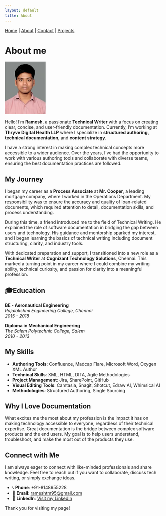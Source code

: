 ```yaml
---
layout: default
title: About
---
```

<style>
header {
  height: 25vh;
}
</style>

[Home](index.md) | [About](about.md) | [Contact](contact.md) | [Projects](projects.md)

# About me

<img src="images/Ramesh.T_Photo.jpg" alt="My Image" width="130"/>


Hello! I’m **Ramesh**, a passionate **Technical Writer** with a focus on creating clear, concise, and user-friendly documentation. Currently, I’m working at **Thryve Digital Health LLP** where I specialize in **structured authoring, technical documentation**, and **content strategy**.

I have a strong interest in making complex technical concepts more accessible to a wider audience. Over the years, I’ve had the opportunity to work with various authoring tools and collaborate with diverse teams, ensuring the best documentation practices are followed.

## My Journey

I began my career as a **Process Associate** at **Mr. Cooper**, a leading mortgage company, where I worked in the Operations Department. My responsibility was to ensure the accuracy and quality of loan-related documents, which required attention to detail, documentation skills, and process understanding.

During this time, a friend introduced me to the field of Technical Writing. He explained the role of software documentation in bridging the gap between users and technology. His guidance and mentorship sparked my interest, and I began learning the basics of technical writing including document structuring, clarity, and industry tools.

With dedicated preparation and support, I transitioned into a new role as a **Technical Writer** at **Cognizant Technology Solutions**, Chennai. This marked a turning point in my career where I could combine my writing ability, technical curiosity, and passion for clarity into a meaningful profession.


## 🎓Education

**BE - Aeronautical Engineering**   
*Rajalakshmi Engineering College, Chennai  
2015 - 2018*

**Diploma in Mechanical Engineering**   
*The Salem Polytechnic College, Salem  
2010 - 2013*


## My Skills

- **Authoring Tools**: Confluence, Madcap Flare, Microsoft Word, Oxygen XML Author
- **Technical Skills**: XML, HTML, DITA, Agile Methodologies
- **Project Management**: Jira, SharePoint, GitHub
- **Visual Editing Tools**: Camtasia, Snagit, Shotcut, Edraw AI, Whimsical AI
- **Methodologies**: Structured Authoring, Single Sourcing

## Why I Love Documentation

What excites me the most about my profession is the impact it has on making technology accessible to everyone, regardless of their technical expertise. Great documentation is the bridge between complex software products and the end users. My goal is to help users understand, troubleshoot, and make the most out of the products they use.


## Connect with Me

I am always eager to connect with like-minded professionals and share knowledge. Feel free to reach out if you want to collaborate, discuss tech writing, or simply exchange ideas.

- 📞 **Phone**: +91-8148955228
- 📧 **Email**: [rameshtm95@gmail.com](mailto:rameshtm95@gmail.com)
- 💼 **LinkedIn**: [Visit my LinkedIn](https://www.linkedin.com/in/ramesh-t-3750a0147/)

Thank you for visiting my page!


